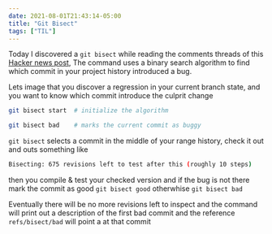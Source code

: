 ```yaml
--- 
date: 2021-08-01T21:43:14-05:00
title: "Git Bisect"
tags: ["TIL"]
---
```



Today I discovered a `git bisect` while reading the comments threads of this
[Hacker news post],  The command uses a binary search algorithm to find which commit in your project history introduced 
a bug.

Lets image that you discover a regression in your current branch state, and you want to know which commit introduce the culprit change




```sh
git bisect start  # initialize the algorithm

git bisect bad    # marks the current commit as buggy 
```

`git bisect` selects a commit in the middle of your range history, check it out and outs something like

```sh
Bisecting: 675 revisions left to test after this (roughly 10 steps)
```


then you compile & test your checked version and if the bug is not there mark the commit as good `git bisect good` otherwhise `git bisect bad`

Eventually there will be no more revisions left to inspect and the command will print out a description of the first bad commit  and the reference `refs/bisect/bad` will point a at that commit


[Hacker news post]: https://news.ycombinator.com/item?id=28024972